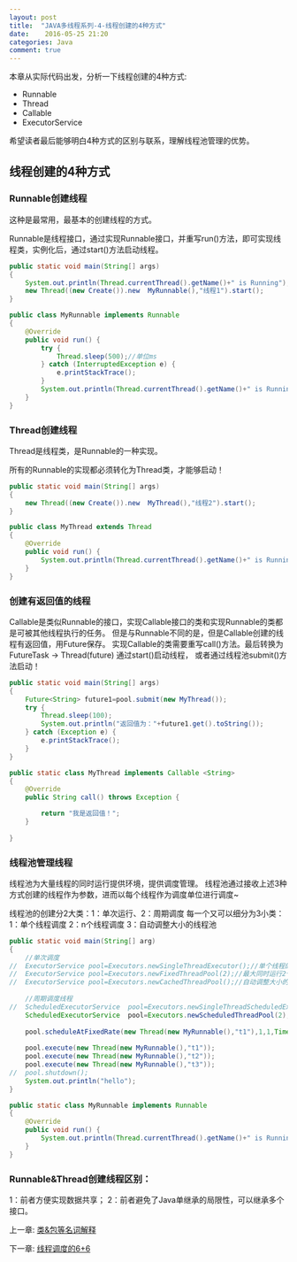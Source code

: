 ```yaml
---
layout: post
title:  "JAVA多线程系列-4-线程创建的4种方式"
date:    2016-05-25 21:20
categories: Java
comment: true
---
```


本章从实际代码出发，分析一下线程创建的4种方式:

 * Runnable
 * Thread
 * Callable
 * ExecutorService 

希望读者最后能够明白4种方式的区别与联系，理解线程池管理的优势。

## 线程创建的4种方式

### Runnable创建线程

这种是最常用，最基本的创建线程的方式。

Runnable是线程接口，通过实现Runnable接口，并重写run()方法，即可实现线程类，实例化后，通过start()方法启动线程。

```java
public static void main(String[] args)
{	
	System.out.println(Thread.currentThread().getName()+" is Running");
	new Thread((new Create()).new  MyRunnable(),"线程1").start();
}

public class MyRunnable implements Runnable
{
	@Override
	public void run() {
		try {
			Thread.sleep(500);//单位ms
		} catch (InterruptedException e) {
			e.printStackTrace();
		}
		System.out.println(Thread.currentThread().getName()+" is Running");
	}
}

```

### Thread创建线程

Thread是线程类，是Runnable的一种实现。

所有的Runnable的实现都必须转化为Thread类，才能够启动！


```java
public static void main(String[] args)
{	
	new Thread((new Create()).new  MyThread(),"线程2").start();
}

public class MyThread extends Thread
{
	@Override
	public void run() {
		System.out.println(Thread.currentThread().getName()+" is Running");
	}
}

```


### 创建有返回值的线程

Callable是类似Runnable的接口，实现Callable接口的类和实现Runnable的类都是可被其他线程执行的任务。
但是与Runnable不同的是，但是Callable创建的线程有返回值，用Future保存。 实现Callable的类需要重写call()方法。最后转换为FutureTask -> Thread(future) 通过start()启动线程，
或者通过线程池submit()方法启动！

```java
public static void main(String[] args)
{
	Future<String> future1=pool.submit(new MyThread());
	try {
		Thread.sleep(100);
		System.out.println("返回值为："+future1.get().toString());
	} catch (Exception e) {
		e.printStackTrace();
	}
}

public static class MyThread implements Callable <String>
{
	@Override
	public String call() throws Exception {

		return "我是返回值！";
	}
	
}

```

### 线程池管理线程

线程池为大量线程的同时运行提供环境，提供调度管理。
线程池通过接收上述3种方式创建的线程作为参数，进而以每个线程作为调度单位进行调度~


线程池的创建分2大类：1：单次运行、2：周期调度
每一个又可以细分为3小类：1：单个线程调度 2：n个线程调度 3：自动调整大小的线程池


```java
public static void main(String[] arg)
{
	//单次调度
//	ExecutorService pool=Executors.newSingleThreadExecutor();//单个线程的线程池
//	ExecutorService pool=Executors.newFixedThreadPool(2);//最大同时运行2个线程池
//	ExecutorService pool=Executors.newCachedThreadPool();//自动调整大小的线程池
			
	//周期调度线程
//	ScheduledExecutorService  pool=Executors.newSingleThreadScheduledExecutor();//单个周期线程的线程池
	ScheduledExecutorService  pool=Executors.newScheduledThreadPool(2);//2个周期线程的线程池
	
	pool.scheduleAtFixedRate(new Thread(new MyRunnable(),"t1"),1,1,TimeUnit.SECONDS);//设置调用周期
	
	pool.execute(new Thread(new MyRunnable(),"t1"));
	pool.execute(new Thread(new MyRunnable(),"t2"));
	pool.execute(new Thread(new MyRunnable(),"t3"));
//	pool.shutdown();
	System.out.println("hello");
}

public static class MyRunnable implements Runnable
{
	@Override
	public void run() {
		System.out.println(Thread.currentThread().getName()+" is Running");
	}
}

```

### Runnable&Thread创建线程区别：

1：前者方便实现数据共享；
2：前者避免了Java单继承的局限性，可以继承多个接口。



上一章: [类&包等名词解释](http://xnzaa.github.io/2016/05/21/JAVA%E5%A4%9A%E7%BA%BF%E7%A8%8B%E7%B3%BB%E5%88%97-3-%E7%B1%BB&%E5%8C%85%E7%AD%89%E5%90%8D%E8%AF%8D%E8%A7%A3%E9%87%8A/)


下一章: [线程调度的6+6](http://xnzaa.github.io/2016/06/01/JAVA%E5%A4%9A%E7%BA%BF%E7%A8%8B%E7%B3%BB%E5%88%97-5-%E7%BA%BF%E7%A8%8B%E8%B0%83%E5%BA%A6%E7%9A%846+6/)

